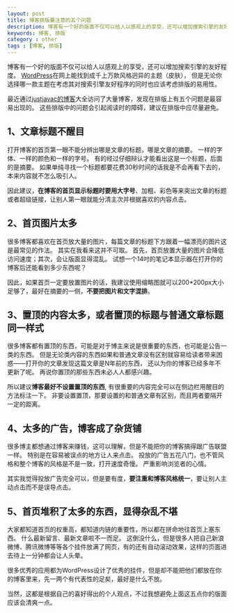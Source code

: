 ```yaml
---
layout: post
title: 博客排版要注意的五个问题
description: 博客有一个好的版面不仅可以给人以感观上的享受，还可以增加搜索引擎的友好程度。无论你选择哪一款主题在考虑其对搜索引擎友好程序的同时也应该考虑排版的易用性。
keywords: 博客, 排版
category : other
tags : [博客, 排版]
---
```


博客有一个好的版面不仅可以给人以感观上的享受，还可以增加搜索引擎的友好程度。
[WordPress](http://wordpress.org/)在网上能找到成千上万款风格迥异的主题（皮肤），
但是无论你选择哪一款主题在考虑其对搜索引擎友好程序的同时也应该考虑排版的易用性。

最近通过[justjavac的博客](http://justjavac.com/)大全访问了大量博客，发现在排版上有五个问题是最容易出现的。
这些排版中的问题会引起阅读时的障碍，建议在排版中应尽量避免。

## 1、文章标题不醒目

打开博客的首页第一眼不能分辨出哪是文章的标题，哪是文章的摘要。
一样的字体、一样的颜色和一样的字号。
有的经过仔细辩认才能看出这是一个标题，后面的是摘要。
如果单纯寻找一个标题都要花费30秒时间的话我是不会再看下去的，本来内容就不怎么吸引人。

因此建议，**在博客的首页显示标题时要用大字号**、加粗、彩色等来突出文章的标题或者超级链接，让别人第一眼就能分清主次并根据喜欢的内容点击。

## 2、首页图片太多

很多博客都喜欢在首页放大量的图片，每篇文章的标题下方跟着一幅漂亮的图片这是最常见的作法。
其实在我看来这并不可取。
首先，首页放置大量的图片会降低访问速度；其次，会让版面显得混乱。
试想一个14吋的笔记本显示器在打开你的博客后还能看到多少东西呢？

因此，如果首页一定要放置图片的话，我建议使用缩略图就可以200*200px大小足够了，最好在摘要的一侧，**不要把图片和文字混排**。

## 3、置顶的内容太多，或者置顶的标题与普通文章标题同一样式

很多博客都有置顶的东西，可能是对于博主来说是很重要的东西，也可能是公告一类的东西。
但是无论类内容的东西如果和普通文章没有区别就容易给读者带来困惑——打开你的文章发现这篇文章是N年前的东西，
还以为你的博客已经多年不更新了呢。
再说你置顶的那些东西未必人人都感兴趣。

所以建议**博客最好不设置置顶的东西**, 有很重要的内容完全可以在侧边栏用醒目的方法标注一下。
非要设置置顶，那要设置的和普通文章有区别，而且两者要隔开一定的距离。

## 4、太多的广告，博客成了杂货铺

很多博主都想通过博客来赚钱，这可以理解，但是不能把你的博客搞得跟广告联盟一样。
特别是在容易被误点的地方让人来点击。
投放的广告五花八门，也不管风格和整个博客的风格是不是一致，打开速度奇慢。
严重影响浏览者的心情。

其实我觉得投放广告完全可以，但是要有度，**要注重和博客风格统一**，要让别人主动点击而不是误导点击。

## 5、首页堆积了太多的东西，显得杂乱不堪

大家都知道首页的权重高，都知道内链的重要性，所以都在拼命地往首页上塞东西。
什么最新留言、最新文章啦不一而足。
这倒没什么，但是很多人把自己新浪微博、腾讯微博等等各个挂件放满了网页，有的还有自动滚动效果，这样的页面进去待上一分钟都会让人头晕。

很多优秀的应用都为WordPress设计了优秀的挂件，但是却不能把他们都放在你的博客里来，先一两个有代表性的足矣，最好是什么不放。

当然，这都是根据自己的喜好得出的个人观点，不过我想避免上面这五点你的版面应该会清爽一点。
